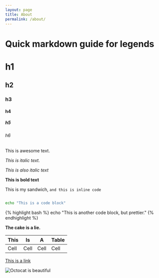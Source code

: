 ```yaml
---
layout: page
title: About
permalink: /about/
---
```


# Quick markdown guide for legends

# h1

## h2

### h3

#### h4

##### h5

###### h6

This is awesome text.

_This is italic text._

*This is also italic text*

**This is bold text**

This is my sandwich, `and this is inline code`

```bash

echo "This is a code block"

```

{% highlight bash %}
echo "This is another code block, but prettier."
{% endhighlight %}

**The cake is a lie.**

|This|Is|A|Table|
|----|--|-|-----|
|Cell|Cell|Cell|Cell|

[This is a link](http://bladejover.github.io/about/)

![Octocat is beautiful](https://octodex.github.com/images/gangnamtocat.png)
